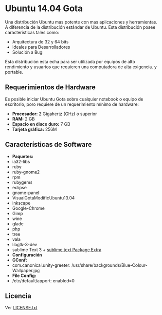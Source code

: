 Ubuntu 14.04 Gota
=================
Una distribución Ubuntu mas potente con mas aplicaciones y herramientas. A diferencia de la distribución estándar de Ubuntu. Esta distribución posee características tales como:
 * Arquitectura de 32 y 64 bits
 * Ideales para Desarrolladores
 * Solución a Bug

Esta distribución esta echa para ser utilizada por equipos de alto rendimiento y usuarios que requieren una computadora de alta exigencia. y portable.

Requerimientos de Hardware
--------------------------
Es posible iniciar Ubuntu Gota sobre cualquier notebook o equipo de escritorio, poro requiere de un requerimiento mínimo de hardware:
 * **Procesador:** 2 Gigahertz (GHz) o superior
 * **RAM:** 2 GB
 * **Espacio en disco duro:** 7 GB
 * **Tarjeta gráfica:** 256M

Características de Software
---------------------------
 * **Paquetes:**
  * ia32-libs
  * ruby
  * ruby-gnome2
  * rpm
  * rubygems
  * eclipse
  * gnome-panel
  * VisualGotaModificUbuntu13.04
  * inkscape
  * Google-Chrome
  * Gimp
  * wine
  * glade
  * php
  * tree
  * vala
  * libgtk-3-dev
  * sublime Text 3 + [sublime text Package Extra](https://github.com/alfa30/sublime-text-Package-Extra)
 * **Configuración**
  * **GConf:**
   * com.canonical.unity-greeter: /usr/share/backgrounds/Blue-Colour-Wallpaper.jpg
  * **File Config:**
   * /etc/default/apport: enabled=0

Licencia
--------
Ver [LICENSE.txt](https://github.com/alfa30/ubuntu-project-gota/blob/master/LICENSE.txt)